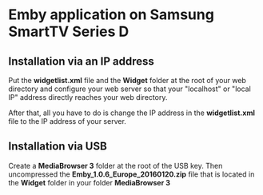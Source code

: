 # Emby application on Samsung SmartTV Series D

## Installation via an IP address

Put the **widgetlist.xml** file and the **Widget** folder at the root of your web directory and configure your web server so that your "localhost" or "local IP" address directly reaches your web directory.

After that, all you have to do is change the IP address in the **widgetlist.xml** file to the IP address of your server.

## Installation via USB

Create a **MediaBrowser 3** folder at the root of the USB key. Then uncompressed the **Emby_1.0.6_Europe_20160120.zip** file that is located in the **Widget** folder in your folder **MediaBrowser 3**
